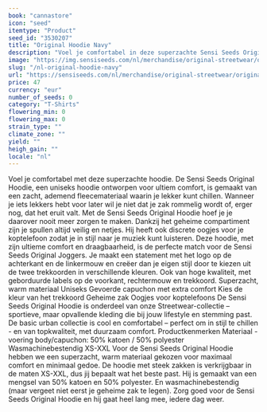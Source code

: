 ```yaml
---
book: "cannastore"
icon: "seed"
itemtype: "Product"
seed_id: "3530207"
title: "Original Hoodie Navy"
description: "Voel je comfortabel in deze superzachte Sensi Seeds Original Hoodie: uniseks hoodie van topkwaliteit die met je mee beweegt. Koop nu online!"
image: "https://img.sensiseeds.com/nl/merchandise/original-streetwear/original-hoodie-navy-image.png"
slug: "/nl-original-hoodie-navy"
url: "https://sensiseeds.com/nl/merchandise/original-streetwear/original-hoodie-navy?a_aid=cannastore"
price: 47
currency: "eur"
number_of_seeds: 0
category: "T-Shirts"
flowering_min: 0
flowering_max: 0
strain_type: ""
climate_zone: ""
yield: ""
heigh_gain: ""
locale: "nl"
---
```

Voel je comfortabel met deze superzachte hoodie. De Sensi Seeds Original Hoodie, een uniseks hoodie ontworpen voor ultiem comfort, is gemaakt van een zacht, ademend fleecemateriaal waarin je lekker kunt chillen. Wanneer je iets lekkers hebt voor later wil je niet dat je zak rommelig wordt of, erger nog, dat het eruit valt. Met de Sensi Seeds Original Hoodie hoef je je daarover nooit meer zorgen te maken. Dankzij het geheime compartiment zijn je spullen altijd veilig en netjes. Hij heeft ook discrete oogjes voor je koptelefoon zodat je in stijl naar je muziek kunt luisteren. Deze hoodie, met zijn ultieme comfort en draagbaarheid, is de perfecte match voor de Sensi Seeds Original Joggers. Je maakt een statement met het logo op de achterkant en de linkermouw en creëer dan je eigen stijl door te kiezen uit de twee trekkoorden in verschillende kleuren. Ook van hoge kwaliteit, met geborduurde labels op de voorkant, rechtermouw en trekkoord. Superzacht, warm materiaal Uniseks Gevoerde capuchon met extra comfort Kies de kleur van het trekkoord Geheime zak Oogjes voor koptelefoons De Sensi Seeds Original Hoodie is onderdeel van onze Streetwear-collectie – sportieve, maar opvallende kleding die bij jouw lifestyle en stemming past. De basic urban collectie is cool en comfortabel – perfect om in stijl te chillen - en van topkwaliteit, met duurzaam comfort. Productkenmerken Materiaal - voering body/capuchon: 50% katoen / 50% polyester Wasmachinebestendig XS-XXL Voor de Sensi Seeds Original Hoodie hebben we een superzacht, warm materiaal gekozen voor maximaal comfort en minimaal gedoe. De hoodie met steek zakken is verkrijgbaar in de maten XS-XXL, dus jij bepaalt wat het beste past. Hij is gemaakt van een mengsel van 50% katoen en 50% polyester. En wasmachinebestendig (maar vergeet niet eerst je geheime zak te legen). Zorg goed voor de Sensi Seeds Original Hoodie en hij gaat heel lang mee, iedere dag weer.
